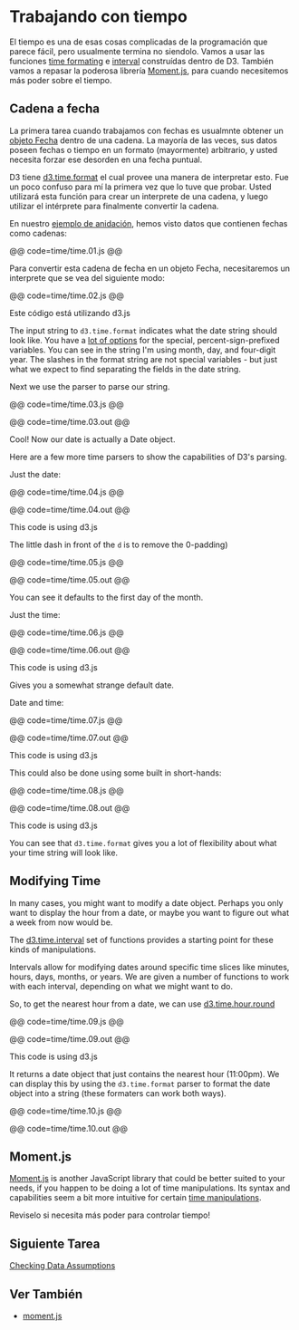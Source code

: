 # Trabajando con tiempo

El tiempo es una de esas cosas complicadas de la programación que parece fácil, pero usualmente termina no siendolo. Vamos a usar las funciones [time formating](https://github.com/mbostock/d3/wiki/Time-Formatting) e [interval](https://github.com/mbostock/d3/wiki/Time-Intervals) construídas dentro de D3. También vamos a repasar la poderosa librería [Moment.js](http://momentjs.com/), para cuando necesitemos más poder sobre el tiempo.

## Cadena a fecha

La primera tarea cuando trabajamos con fechas es usualmnte obtener un [objeto Fecha](https://developer.mozilla.org/en-US/docs/Web/JavaScript/Reference/Global_Objects/Date) dentro de una cadena. La mayoría de las veces, sus datos poseen fechas o tiempo en un formato (mayormente) arbitrario, y usted necesita forzar ese desorden en una fecha puntual.

D3 tiene [d3.time.format](https://github.com/mbostock/d3/wiki/Time-Formatting#format) el cual provee una manera de interpretar esto. Fue un poco confuso para mí la primera vez que lo tuve que probar. Usted utilizará esta función para crear un interprete de una cadena, y luego utilizar el intérprete para finalmente convertir la cadena.

En nuestro [ejemplo de anidación](group_data.html), hemos visto datos que contienen fechas como cadenas:

@@ code=time/time.01.js @@

Para convertir esta cadena de fecha en un objeto Fecha, necesitaremos un interprete que se vea del siguiente modo:

@@ code=time/time.02.js @@
<div class="aside">Este código está utilizando d3.js</div>


The input string to `d3.time.format` indicates what the date string should look like. You have a [lot of options](https://github.com/mbostock/d3/wiki/Time-Formatting#format) for the special, percent-sign-prefixed variables. You can see in the string I'm using month, day, and four-digit year. The slashes in the format string are not special variables - but just what we expect to find separating the fields in the date string.

Next we use the parser to parse our string.

@@ code=time/time.03.js @@

@@ code=time/time.03.out @@

Cool! Now our date is actually a Date object.

Here are a few more time parsers to show the capabilities of D3's parsing.

Just the date:

@@ code=time/time.04.js @@

@@ code=time/time.04.out @@

<div class="aside">This code is using d3.js</div>

The little dash in front of the `d` is to remove the 0-padding)

@@ code=time/time.05.js @@

@@ code=time/time.05.out @@

You can see it defaults to the first day of the month.

Just the time:

@@ code=time/time.06.js @@

@@ code=time/time.06.out @@

<div class="aside">This code is using d3.js</div>

Gives you a somewhat strange default date.

Date and time:

@@ code=time/time.07.js @@

@@ code=time/time.07.out @@

<div class="aside">This code is using d3.js</div>

This could also be done using some built in short-hands:

@@ code=time/time.08.js @@

@@ code=time/time.08.out @@

<div class="aside">This code is using d3.js</div>

You can see that `d3.time.format` gives you a lot of flexibility about what your time string will look like.

## Modifying Time

In many cases, you might want to modify a date object. Perhaps you only want to display the hour from a date, or maybe you want to figure out what a week from now would be.

The [d3.time.interval](https://github.com/mbostock/d3/wiki/Time-Intervals) set of functions provides a starting point for these kinds of manipulations.

Intervals allow for modifying dates around specific time slices like minutes, hours, days, months, or years. We are given a number of functions to work with each interval, depending on what we might want to do.

So, to get the nearest hour from a date, we can use [d3.time.hour.round](https://github.com/mbostock/d3/wiki/Time-Intervals#interval_round)

@@ code=time/time.09.js @@

@@ code=time/time.09.out @@

<div class="aside">This code is using d3.js</div>

It returns a date object that just contains the nearest hour (11:00pm). We can display this by using the `d3.time.format` parser to format the date object into a string (these formaters can work both ways).

@@ code=time/time.10.js @@

@@ code=time/time.10.out @@

## Moment.js

[Moment.js](http://momentjs.com/) is another JavaScript library that could be better suited to your needs, if you happen to be doing a lot of time manipulations. Its syntax and capabilities seem a bit more intuitive for certain [time manipulations](http://momentjs.com/docs/#/manipulating/).

Reviselo si necesita más poder para controlar tiempo!

## Siguiente Tarea

[Checking Data Assumptions](assumptions.html)

## Ver También

- [moment.js](http://momentjs.com/)

